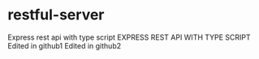 # restful-server

Express rest api with type script 
EXPRESS REST API WITH TYPE SCRIPT
Edited in github1
Edited in github2
